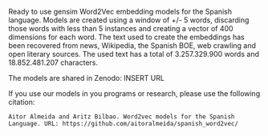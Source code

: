 Ready to use gensim Word2Vec embedding models for the Spanish language. Models are created using a window of +/- 5 words, discarding those words with less than 5 instances and creating a vector of 400 dimensions for each word. The text used to create the embeddings has been recovered from news, Wikipedia, the Spanish BOE, web crawling and open literary sources.  The used text has a total of 3.257.329.900 words and 18.852.481.207 characters.

The models are shared in Zenodo: INSERT URL

If you use our models in you programs or research, please use the following citation:
```
Aitor Almeida and Aritz Bilbao. Word2vec models for the Spanish Language. URL: https://github.com/aitoralmeida/spanish_word2vec/
```

